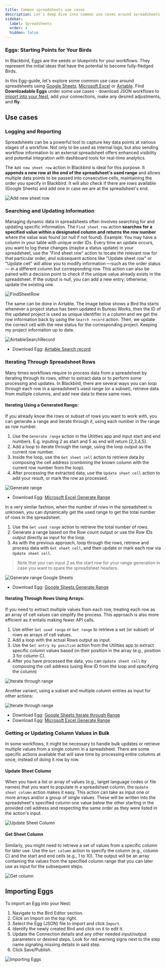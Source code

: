```yaml
---
title: Common spreadsheets use cases
description: Let's deep dive into common use cases around spreadsheets
sidebar:
  label: Spreadsheets
  order: 4
  hidden: false
---
```


### Eggs: Starting Points for Your Birds

In Blackbird, Eggs are the seeds or blueprints for your workflows. They represent the initial ideas that have the potential to become fully-fledged Birds.

In this Egg-guide, let's explore some common use case around spreadsheets using [Google Sheets](https://docs.blackbird.io/apps/google-sheets/), [Microsoft Excel](https://docs.blackbird.io/apps/microsoft-excel/) or [Airtable](https://docs.blackbird.io/apps/airtable/). Find **Downloadable Eggs** under some use cases - download JSON workflows to [import into your Nest](https://docs.blackbird.io/eggs/spreadsheets/#importing-eggs), add your connections, make any desired adjustments, and **fly**.

## Use cases

### Logging and Reporting

Spreadsheets can be a powerful tool to capture key data points at various stages of a workflow. Not only to be used as internal logs, but also sending workflow information to an external spreadsheet offers enhanced visibility and potential integration with dashboard tools for real-time analytics.

The `Add new sheet row` action in Blackbird is ideal for this purpose. It **appends a new row at the end of the spreadsheet's used range** and allows multiple data points to be passed into consecutive cells, maintaining the order you specify in Blackbird. It will also check if there are rows available (Google Sheets) and add one in case we are at the spreadsheet's end. 

![Add new sheet row](../../../assets/docs/eggs/AddNewSheetRow.png)

### Searching and Updating Information

Managing dynamic data in spreadsheets often involves searching for and updating specific information. The `Find sheet row` action **searches for a specified value within a designated column and returns the row number** where the value was found (or null if not found).
Example: You may have a column in your table with unique order IDs. Every time an update occurs, you want to log these changes (maybe a status update) in your spreadsheet, use the "Find sheet row" action to locate the relevant row for that particular order, and subsequent actions like "Update sheet row" or "Update cell" will allow you to modify information —such as the order status— in a different column but corresponding row.
This action can also be paired with a decision point to check if the unique value already exists in the spreadsheet. If the output is null, you can add a new entry; otherwise, update the existing one.

![FindSheetRow](../../../assets/docs/eggs/FindSheetRow.png)

The same can be done in Airtable. The image below shows a Bird tha starts whenever a project status has been updated in Bureau Works, then the ID of the updated project is used as unique identifier in a column and we get the row information back by using the `Search record` action. Then, we update the correct cell with the new status for the corresponding project. Keeping my project information up to date. 

![AirtableSearchRecord](../../../assets/docs/eggs/AirtableSearchRecord.png)

- Download Egg: <a href="https://docs.blackbird.io/downloads/Bureau_Works_to_Airtable.json" download>Airtable Search record</a>

### Iterating Through Spreadsheet Rows

Many times workflows require to process data from a spreadsheet by iterating through its rows, either to extract data or to perform some processing and updates. In Blackbird, there are several ways you can loop through each row in a spreadsheet’s used range (or a subset), retrieve data from multiple columns, and add new data to these same rows.

#### Iterating Using a Generated Range:
If you already know the rows or subset of rows you want to work with, you can generate a range and iterate through it, using each number in the range as row number. 
1. Use the `Generate range` action in the Utilities app and input start and end numbers. E.g. inputing 2 as start and 5 as end will return [2,3,4,5].
2. Add a loop to iterate through the range, using the loop output as the current row number.
3. Inside the loop, use the `Get sheet cell` action to retrieve data by composing the cell address (combining the known column with the current row number from the loop).
4. After processing the extracted data, use the `Update sheet cell` action to add your result, or mark the row as processed.

![Generate range](../../../assets/docs/eggs/GenerateRange.png)

- Download Egg: <a href="https://docs.blackbird.io/downloads/excel_generate_range.json" download>Microsoft Excel Generate Range</a>

In a very similar fashion, when the number of rows in the spreadsheet is unknown, you can dynamically get the used range to get the total number of rows in the spreadsheet.

1. Use the `Get used range` action to retrieve the total number of rows.
2. Generate a range based on the Row count output or use the Row IDs output directly as input for the loop.
3. As with the previous approach, loop through the rows, retrieve and process data with `Get sheet cell`, and then update or mark each row via `Update sheet cell`.

> Note that you can input 2 as the start row for your range generation in case you want to spare the spreadsheet headers.

![Generate range Google Sheets](../../../assets/docs/eggs/GenerateRange2.png)

- Download Egg: <a href="https://docs.blackbird.io/downloads/google_sheets_generate_range.json" download>Google Sheets Generate Range</a>

#### Iterating Through Rows Using Arrays:
If you need to extract multiple values from each row, treating each row as an array of cell values can simplify the process. This approach is also more efficient as it entails making fewer API calls. 

1. Use either `Get used range` or `Get range` to retrieve a set (or subset) of rows as arrays of cell values.
2. Add a loop with the actual Rows output as input.
3. Use the `Get entry by position` action from the Utilities app to extract specific column values based on their position in the array (e.g., position 3 for column C).
4. After you have processed the data, you can `Update sheet cell` by composing the cell address (using Row ID from the loop and specifying the column)

![Iterate through range](../../../assets/docs/eggs/IterateThroughRangeSheets.png)

Another variant, using a subset and multiple column entries as input for other actions:

![Iterate through range](../../../assets/docs/eggs/IterateThroughRangeExcel.png)

- Download Egg: <a href="https://docs.blackbird.io/downloads/google_sheets_iterate_through_range.json" download>Google Sheets Iterate through Range</a>
- Download Egg: <a href="https://docs.blackbird.io/downloads/microsoft_excel_iterate_through_range.json.json" download>Microsoft Excel Generate Range</a>

### Getting or Updating Column Values in Bulk
In some workflows, it might be necessary to handle bulk updates or retrieve multiple values from a single column in a spreadsheet. There are some specific actions available that will save time by processing entire columns at once, instead of doing it row by row.

#### Update Sheet Column
When you have a list or array of values (e.g., target language codes or file names) that you want to populate in a spreadsheet column, the `Update sheet column` action makes it easy. This action can take as input one or more arrays and/or a group of single values. These will be written into the spreadsheet's specified column one value below the other starting in the provided cell address and respecting the same order as they were listed in the action's input.

![Update Sheet Column](../../../assets/docs/eggs/Update-sheet-column.png)

#### Get Sheet Column

Similarly, you might need to retrieve a set of values from a specific column for later use. Use the `Get column` action to specify the column (e.g., column C) and the start and end cells (e.g., 1 to 10). The output will be an array containing the values from the specified column range that you can later use as input for the subsequent steps.

![Get column](../../../assets/docs/eggs/GetColumn.png)

## Importing Eggs

To import an Egg into your Nest:

1. Navigate to the Bird Editor section.
2. Click on Import on the top right.
3. Select the Egg (JSON) file to import and click `Import`.
4. Identify the newly created Bird and click on it to edit it.
5. Update the Connection details and any other needed input/output parameters or desired steps. Look for red warning signs next to the step name signaling missing details in said step.
6. Click Save/Publish.

![Importing Eggs](../../../assets/docs/eggs/ImportEggs.gif)
